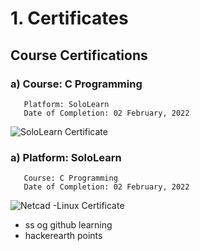 # 1. Certificates
## Course Certifications
### a) Course: C Programming 
       Platform: SoloLearn
       Date of Completion: 02 February, 2022
 ![SoloLearn Certificate](https://github.com/LTTS_Github/M1_OnlineCalendar_App/blob/0_Certificates/SoloLearn_Certificate.png)

### a) Platform: SoloLearn
       Course: C Programming 
       Date of Completion: 02 February, 2022

 ![Netcad -Linux Certificate](https://github.com/LTTS_Github/M1_OnlineCalendar_App/blob/0_Certificates/netcad.png)


* ss og github learning
* hackerearth points